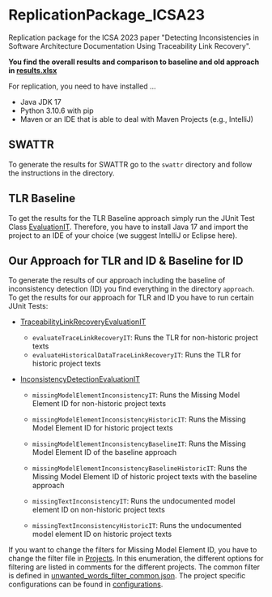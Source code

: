 # ReplicationPackage_ICSA23

Replication package for the ICSA 2023 paper "Detecting Inconsistencies in Software Architecture Documentation Using
Traceability Link Recovery".

**You find the overall results and comparison to baseline and old approach in [results.xlsx](./results/results.xlsx)**

For replication, you need to have installed ...

* Java JDK 17
* Python 3.10.6 with pip
* Maven or an IDE that is able to deal with Maven Projects (e.g., IntelliJ)

## SWATTR

To generate the results for SWATTR go to the `swattr` directory and follow the instructions in the directory.

## TLR Baseline

To get the results for the TLR Baseline approach simply run the JUnit Test
Class [EvaluationIT](./tlr-baseline/src/test/java/io/github/ardoco/simpletracelinkdiscovery/eval/EvaluationIT.java).
Therefore, you have to install Java 17 and import the project to an IDE of your choice (we suggest IntelliJ or Eclipse
here).

## Our Approach for TLR and ID & Baseline for ID

To generate the results of our approach including the baseline of inconsistency detection (ID) you find everything in
the directory `approach`.
To get the results for our approach for TLR and ID you have to run certain JUnit Tests:

* [TraceabilityLinkRecoveryEvaluationIT](approach/tests/src/test/java/edu/kit/kastel/mcse/ardoco/core/tests/integration/TraceabilityLinkRecoveryEvaluationIT.java)
    * `evaluateTraceLinkRecoveryIT`: Runs the TLR for non-historic project texts
    * `evaluateHistoricalDataTraceLinkRecoveryIT`: Runs the TLR for historic project texts

* [InconsistencyDetectionEvaluationIT](approach/tests/src/test/java/edu/kit/kastel/mcse/ardoco/core/tests/integration/InconsistencyDetectionEvaluationIT.java)

    * `missingModelElementInconsistencyIT`: Runs the Missing Model Element ID for non-historic project texts
    * `missingModelElementInconsistencyHistoricIT`: Runs the Missing Model Element ID for historic project texts

    * `missingModelElementInconsistencyBaselineIT`: Runs the Missing Model Element ID of the baseline approach
    * `missingModelElementInconsistencyBaselineHistoricIT`: Runs the Missing Model Element ID of historic project texts
      with the baseline approach

    * `missingTextInconsistencyIT`: Runs the undocumented model element ID on non-historic project texts
    * `missingTextInconsistencyHistoricIT`: Runs the undocumented model element ID on historic project texts

If you want to change the filters for Missing Model Element ID, you have to change the filter file
in [Projects](approach/tests/src/test/java/edu/kit/kastel/mcse/ardoco/core/tests/eval/Project.java). In this
enumeration, the different options for filtering are listed in comments for the different projects.
The common filter is defined in [unwanted_words_filter_common.json](approach/inconsistency-detection/src/main/resources/unwanted_words_filter_common.json). The project specific configurations can be found in [configurations](approach/tests/src/test/resources/configurations).
